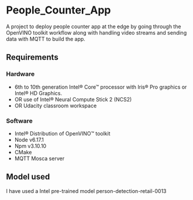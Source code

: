 # People_Counter_App

A project to deploy people counter app at the edge by going through the OpenVINO toolkit workflow along with handling video streams and sending data with MQTT to build the app.

## Requirements
### Hardware
* 6th to 10th generation Intel® Core™ processor with Iris® Pro graphics or Intel® HD Graphics.
* OR use of Intel® Neural Compute Stick 2 (NCS2)
* OR Udacity classroom workspace 

### Software
- Intel® Distribution of OpenVINO™ toolkit 
- Node v6.17.1
- Npm v3.10.10
- CMake
- MQTT Mosca server
## Model used
I have used a Intel pre-trained model person-detection-retail-0013
